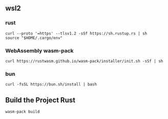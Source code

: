 ## wsl2

### rust

```shell
curl --proto '=https' --tlsv1.2 -sSf https://sh.rustup.rs | sh
source "$HOME/.cargo/env"
```

### WebAssembly wasm-pack

```shell
curl https://rustwasm.github.io/wasm-pack/installer/init.sh -sSf | sh
```

### bun

```shell
curl -fsSL https://bun.sh/install | bash
```

## Build the Project Rust

```shell
wasm-pack build
```
